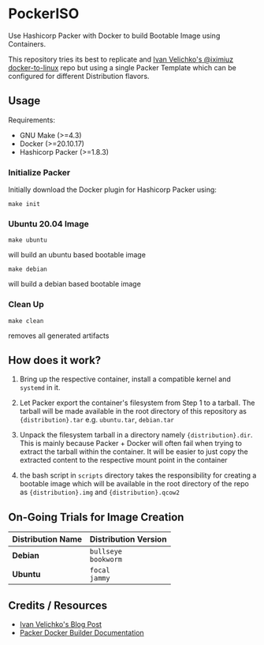 # PockerISO

Use Hashicorp Packer with Docker to build Bootable Image using Containers.

This repository tries its best to replicate and [Ivan Velichko's @iximiuz docker-to-linux][1] repo
but using a single Packer Template which can be configured for different Distribution flavors.

## Usage

Requirements:

- GNU Make (>=4.3)
- Docker (>=20.10.17)
- Hashicorp Packer (>=1.8.3)

### Initialize Packer

Initially download the Docker plugin for Hashicorp Packer using:

```
make init
```

### Ubuntu 20.04 Image

```
make ubuntu
```
will build an ubuntu based bootable image

```
make debian
```

will build a debian based bootable image

### Clean Up

```
make clean
```
removes all generated artifacts

## How does it work?

1. Bring up the respective container, install a compatible kernel and `systemd` in it.

2. Let Packer export the container's filesystem from Step 1 to a tarball. The tarball will be made
  available in the root directory of this repository as `{distribution}.tar` e.g. `ubuntu.tar`, `debian.tar`

3. Unpack the filesystem tarball in a directory namely `{distribution}.dir`. This is mainly because Packer + Docker
  will often fail when trying to extract the tarball within the container. It will be easier to just copy the extracted
  content to the respective mount point in the container
4. the bash script in `scripts` directory takes the responsibility for creating a bootable image which will be available
  in the root directory of the repo as `{distribution}.img` and `{distribution}.qcow2`

## On-Going Trials for Image Creation

| Distribution Name | Distribution Version |
|:------------------|:---------------------|
| __Debian__        | `bullseye`<br/> `bookworm`|
| __Ubuntu__        | `focal`<br/>`jammy`  |

## Credits / Resources

- [Ivan Velichko's Blog Post][2]
- [Packer Docker Builder Documentation][3]

[1]: https://github.com/iximiuz/docker-to-linux
[2]: https://iximiuz.com/en/posts/from-docker-container-to-bootable-linux-disk-image/
[3]: https://www.packer.io/plugins/builders/docker
